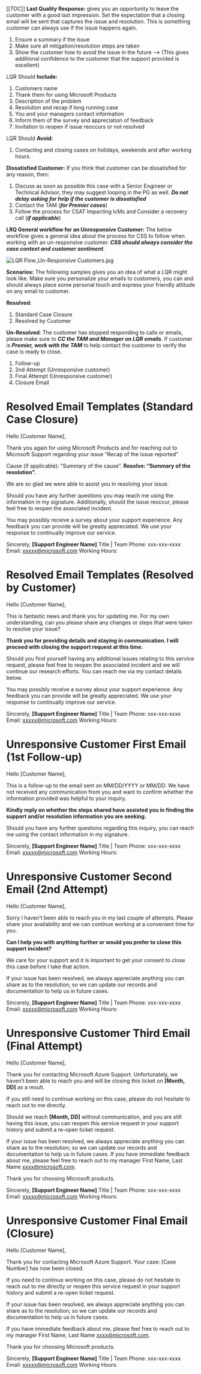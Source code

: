 [[_TOC_]]
**Last Quality Response:** gives you an opportunity to leave the customer with a good last impression. Set the expectation that a closing email will be sent that captures the issue and resolution. This is something customer can always use if the issue happens again.
1.	Ensure a summary if the issue
2.	Make sure all mitigation/resolution steps are taken
3.	Show the customer how to avoid the issue in the future --> (This gives additional confidence to the customer that the support provided is excellent)



LQR Should **Include:**
1.	Customers name
2.	Thank them for using Microsoft Products
3.	Description of the problem
4.	Resolution and recap if long running case
5.	You and your managers contact information
6.	Inform them of the survey and appreciation of feedback
7.	Invitation to reopen if issue reoccurs or not resolved


LQR Should ****Avoid**:**
1.	Contacting and closing cases on holidays, weekends and after working hours.


****Dissatisfied Customer**:** If you think that customer can be dissatisfied for any reason, then:
1.	Discuss as soon as possible this case with a Senior Engineer or Technical Advisor, they may suggest looping in the PG as well. **_Do not delay asking for help if the customer is dissatisfied_**
2.	Contact the TAM (_**for Premier cases**_) 
3.	Follow the process for CSAT Impacting IcMs and Consider a recovery call (**_if applicable_**)


**LRQ General workflow for an Unresponsive Customer:**
The below workflow gives a general idea about the process for CSS to follow when working with an un-responsive customer. **_CSS should always consider the case context and customer sentiment_**.






![LQR Flow_Un-Responsive Customers.jpg](/.attachments/LQR%20Flow_Un-Responsive%20Customers-9387c391-dfdb-425a-b191-bb60dc17e83d.jpg)

**Scenarios:**
The following samples gives you an idea of what a LQR might look like. Make sure you personalize your emails to customers, you can and should always place some personal touch and express your friendly attitude on any email to customer.

**Resolved**:
1.	Standard Case Closure
2.	Resolved by Customer


**Un-Resolved**:
The customer has stopped responding to calls or emails, please make sure to **_CC the TAM and Manager on LQR emails_**. If customer is **_Premier, work with the TAM_** to help contact the customer to verify the case is ready to close.

1.	Follow-up 
2.	2nd Attempt (Unresponsive customer)
3.	Final Attempt (Unresponsive customer)
4.	Closure Email



Resolved Email Templates (Standard Case Closure)
==================
Hello [Customer Name],

Thank you again for using Microsoft Products and for reaching out to Microsoft Support regarding your issue “Recap of the issue reported”

Cause (if applicable): “Summary of the cause”. 
**Resolve: “Summary of the resolution”.**
 
We are so glad we were able to assist you in resolving your issue.
 
Should you have any further questions you may reach me using the information in my signature. Additionally, should the issue reoccur, please feel free to reopen the associated incident.
 
You may possibly receive a survey about your support experience. Any feedback you can provide will be greatly appreciated. We use your response to continually improve our service.
 
Sincerely,
**[Support Engineer Name]**
Title | Team
Phone: xxx-xxx-xxxx
Email: xxxxx@microsoft.com
Working Hours:


Resolved Email Templates (Resolved by Customer)
==================
Hello [Customer Name],
 
This is fantastic news and thank you for updating me. For my own understanding, can you please share any changes or steps that were taken to resolve your issue?
 
**Thank you for providing details and staying in communication. I will proceed with closing the support request at this time.**
 
Should you find yourself having any additional issues relating to this service request, please feel free to reopen the associated incident and we will continue our research efforts. You can reach me via my contact details below.

You may possibly receive a survey about your support experience. Any feedback you can provide will be greatly appreciated. We use your response to continually improve our service.
 
Sincerely,
**[Support Engineer Name]**
Title | Team
Phone: xxx-xxx-xxxx
Email: xxxxx@microsoft.com
Working Hours:


Unresponsive Customer First Email (1st Follow-up)
========================
Hello [Customer Name],

This is a follow-up to the email sent on MM/DD/YYYY or MM/DD. We have not received any communication from you and want to confirm whether the information provided was helpful to your inquiry. 

**Kindly reply on whether the steps shared have assisted you in finding the support and/or resolution information you are seeking.**

Should you have any further questions regarding this inquiry, you can reach me using the contact information in my signature. 

Sincerely,
**[Support Engineer Name]**
Title | Team
Phone: xxx-xxx-xxxx
Email: xxxxx@microsoft.com
Working Hours: 


Unresponsive Customer Second Email (2nd Attempt)
==========================
Hello [Customer Name],

Sorry I haven’t been able to reach you in my last couple of attempts. Please share your availability and we can continue working at a convenient time for you.

**Can I help you with anything further or would you prefer to close this support incident?** 

We care for your support and it is important to get your consent to close this case before I take that action.

If your issue has been resolved, we always appreciate anything you can share as to the resolution; so we can update our records and documentation to help us in future cases.

Sincerely,
**[Support Engineer Name]**
Title | Team
Phone: xxx-xxx-xxxx
Email: xxxxx@microsoft.com
Working Hours: 


Unresponsive Customer Third Email (Final Attempt)
=========================
Hello [Customer Name],

Thank you for contacting Microsoft Azure Support. Unfortunately, we haven’t been able to reach you and will be closing this ticket on **[Month, DD]** as a result.

If you still need to continue working on this case, please do not hesitate to reach out to me directly.

Should we reach **[Month, DD]** without communication, and you are still having this issue, you can reopen this service request in your support history and submit a re-open ticket request.

If your issue has been resolved, we always appreciate anything you can share as to the resolution; so we can update our records and documentation to help us in future cases. If you have immediate feedback about me, please feel free to reach out to my manager First Name, Last Name xxxx@microsoft.com.

Thank you for choosing Microsoft products.

Sincerely,
**[Support Engineer Name]**
Title | Team
Phone: xxx-xxx-xxxx
Email: xxxxx@microsoft.com
Working Hours: 

Unresponsive Customer Final Email (Closure)
=========================
Hello [Customer Name],

Thank you for contacting Microsoft Azure Support. Your case: [Case Number] has now been closed.

If you need to continue working on this case, please do not hesitate to reach out to me directly or reopen this service request in your support history and submit a re-open ticket request.

If your issue has been resolved, we always appreciate anything you can share as to the resolution; so we can update our records and documentation to help us in future cases. 

If you have immediate feedback about me, please feel free to reach out to my manager First Name, Last Name xxxx@microsoft.com.

Thank you for choosing Microsoft products.

Sincerely,
**[Support Engineer Name]**
Title | Team
Phone: xxx-xxx-xxxx
Email: xxxxx@microsoft.com
Working Hours: 

